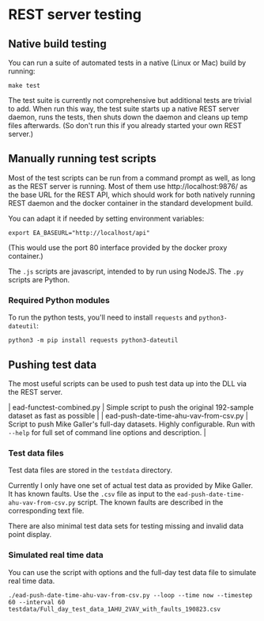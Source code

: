 # REST server testing

## Native build testing
You can run a suite of automated tests in a native (Linux or Mac) build by running:

```
make test
```

The test suite is currently not comprehensive but additional tests are trivial to add. When run this way, the test suite starts up a native REST server daemon, runs the tests, then shuts down the daemon and cleans up temp files afterwards. (So don't run this if you already started your own REST server.)

## Manually running test scripts
Most of the test scripts can be run from a command prompt as well, as long as the REST server is running. Most of them use http://localhost:9876/ as the base URL for the REST API, which should work for both natively running REST daemon and the docker container in the standard development build.

You can adapt it if needed by setting environment variables:
```
export EA_BASEURL="http://localhost/api"
```
(This would use the port 80 interface provided by the docker proxy container.)

The `.js` scripts are javascript, intended to by run using NodeJS. The `.py` scripts are Python.

### Required Python modules
To run the python tests, you'll need to install `requests` and `python3-dateutil`:

```
python3 -m pip install requests python3-dateutil
```

## Pushing test data
The most useful scripts can be used to push test data up into the DLL via the REST server.

| ead-functest-combined.py | Simple script to push the original 192-sample dataset as fast as possible |
| ead-push-date-time-ahu-vav-from-csv.py | Script to push Mike Galler's full-day datasets. Highly configurable. Run with `--help` for full set of command line options and description. |

### Test data files
Test data files are stored in the `testdata` directory.

Currently I only have one set of actual test data as provided by Mike Galler. It has known faults. Use the `.csv` file as input to the `ead-push-date-time-ahu-vav-from-csv.py` script. The known faults are described in the corresponding text file.

There are also minimal test data sets for testing missing and invalid data point display.

### Simulated real time data
You can use the script with options and the full-day test data file to simulate real time data.

```
./ead-push-date-time-ahu-vav-from-csv.py --loop --time now --timestep 60 --interval 60 testdata/Full_day_test_data_1AHU_2VAV_with_faults_190823.csv
```
